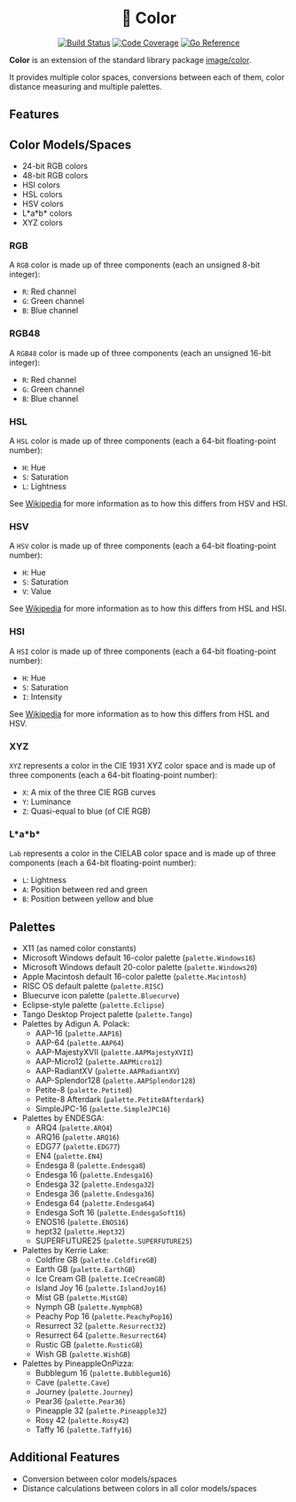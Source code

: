 <h1 align="center">🎨 Color</h1>

<p align="center">
    <a href="https://travis-ci.com/pegasus-toolset/color"><img src="https://travis-ci.com/pegasus-toolset/color.svg?branch=main" alt="Build Status" /></a>
    <a href="https://app.codecov.io/gh/pegasus-toolset/color"><img src="https://codecov.io/gh/pegasus-toolset/color/branch/main/graph/badge.svg?token=3R6863F2HA" alt="Code Coverage" /></a>
    <a href="https://pkg.go.dev/github.com/pegasus-toolset/color"><img src="https://pkg.go.dev/badge/github.com/pegasus-toolset/color.svg" alt="Go Reference" /></a>
</p>

**Color** is an extension of the standard library package
[image/color](https://golang.org/pkg/image/color/).

It provides multiple color spaces, conversions between each of them, color
distance measuring and multiple palettes.

## Features

## Color Models/Spaces

- 24-bit RGB colors
- 48-bit RGB colors
- HSI colors
- HSL colors
- HSV colors
- L\*a\*b\* colors
- XYZ colors

### RGB

A `RGB` color is made up of three components (each an unsigned 8-bit integer):

- `R`: Red channel
- `G`: Green channel
- `B`: Blue channel

### RGB48

A `RGB48` color is made up of three components (each an unsigned 16-bit
integer):

- `R`: Red channel
- `G`: Green channel
- `B`: Blue channel

### HSL

A `HSL` color is made up of three components (each a 64-bit floating-point
number):

- `H`: Hue
- `S`: Saturation
- `L`: Lightness

See [Wikipedia](https://en.wikipedia.org/wiki/HSL_and_HSV#Lightness) for more
information as to how this differs from HSV and HSI.

### HSV

A `HSV` color is made up of three components (each a 64-bit floating-point
number):

- `H`: Hue
- `S`: Saturation
- `V`: Value

See [Wikipedia](https://en.wikipedia.org/wiki/HSL_and_HSV#Lightness) for more
information as to how this differs from HSL and HSI.

### HSI

A `HSI` color is made up of three components (each a 64-bit floating-point
number):

- `H`: Hue
- `S`: Saturation
- `I`: Intensity

See [Wikipedia](https://en.wikipedia.org/wiki/HSL_and_HSV#Lightness) for more
information as to how this differs from HSL and HSV.

### XYZ

`XYZ` represents a color in the CIE 1931 XYZ color space and is made up of three
components (each a 64-bit floating-point number):

- `X`: A mix of the three CIE RGB curves
- `Y`: Luminance
- `Z`: Quasi-equal to blue (of CIE RGB)

### L\*a\*b\*

`Lab` represents a color in the CIELAB color space and is made up of three
components (each a 64-bit floating-point number):

- `L`: Lightness
- `A`: Position between red and green
- `B`: Position between yellow and blue

## Palettes

- X11 (as named color constants)
- Microsoft Windows default 16-color palette (`palette.Windows16`)
- Microsoft Windows default 20-color palette (`palette.Windows20`)
- Apple Macintosh default 16-color palette (`palette.Macintosh`)
- RISC OS default palette (`palette.RISC`)
- Bluecurve icon palette (`palette.Bluecurve`)
- Eclipse-style palette (`palette.Eclipse`)
- Tango Desktop Project palette (`palette.Tango`)
- Palettes by Adigun A. Polack:
  - AAP-16 (`palette.AAP16`)
  - AAP-64 (`palette.AAP64`)
  - AAP-MajestyXVII (`palette.AAPMajestyXVII`)
  - AAP-Micro12 (`palette.AAPMicro12`)
  - AAP-RadiantXV (`palette.AAPRadiantXV`)
  - AAP-Splendor128 (`palette.AAPSplendor128`)
  - Petite-8 (`palette.Petite8`)
  - Petite-8 Afterdark (`palette.Petite8Afterdark`)
  - SimpleJPC-16 (`palette.SimpleJPC16`)
- Palettes by ENDESGA:
  - ARQ4 (`palette.ARQ4`)
  - ARQ16 (`palette.ARQ16`)
  - EDG77 (`palette.EDG77`)
  - EN4 (`palette.EN4`)
  - Endesga 8 (`palette.Endesga8`)
  - Endesga 16 (`palette.Endesga16`)
  - Endesga 32 (`palette.Endesga32`)
  - Endesga 36 (`palette.Endesga36`)
  - Endesga 64 (`palette.Endesga64`)
  - Endesga Soft 16 (`palette.EndesgaSoft16`)
  - ENOS16 (`palette.ENOS16`)
  - hept32 (`palette.Hept32`)
  - SUPERFUTURE25 (`palette.SUPERFUTURE25`)
- Palettes by Kerrie Lake:
  - Coldfire GB (`palette.ColdfireGB`)
  - Earth GB (`palette.EarthGB`)
  - Ice Cream GB (`palette.IceCreamGB`)
  - Island Joy 16 (`palette.IslandJoy16`)
  - Mist GB (`palette.MistGB`)
  - Nymph GB (`palette.NymphGB`)
  - Peachy Pop 16 (`palette.PeachyPop16`)
  - Resurrect 32 (`palette.Resurrect32`)
  - Resurrect 64 (`palette.Resurrect64`)
  - Rustic GB (`palette.RusticGB`)
  - Wish GB (`palette.WishGB`)
- Palettes by PineappleOnPizza:
  - Bubblegum 16 (`palette.Bubblegum16`)
  - Cave (`palette.Cave`)
  - Journey (`palette.Journey`)
  - Pear36 (`palette.Pear36`)
  - Pineapple 32 (`palette.Pineapple32`)
  - Rosy 42 (`palette.Rosy42`)
  - Taffy 16 (`palette.Taffy16`)

## Additional Features

- Conversion between color models/spaces
- Distance calculations between colors in all color models/spaces
